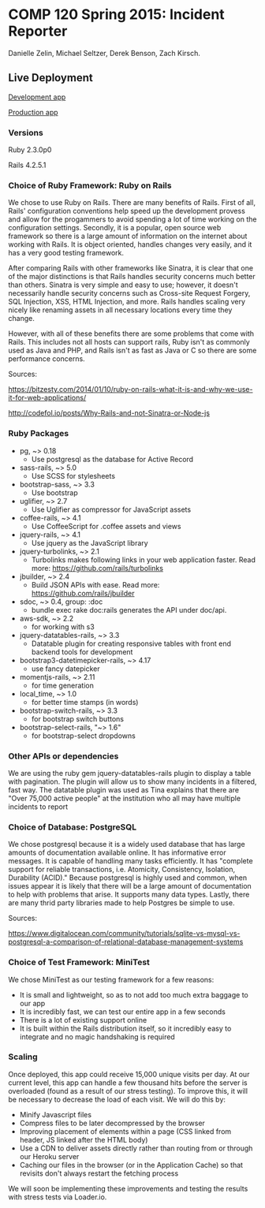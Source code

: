 # COMP 120 Spring 2015: Incident Reporter

Danielle Zelin, Michael Seltzer, Derek Benson, Zach Kirsch.

## Live Deployment

[Development app](https://irstaging.herokuapp.com)

[Production app](https://incidentreporter.herokuapp.com)

### Versions

Ruby  2.3.0p0

Rails 4.2.5.1

### Choice of Ruby Framework: Ruby on Rails

We chose to use Ruby on Rails. There are many benefits of Rails. First of all, Rails' configuration conventions help speed up the development provess and allow for the progammers to avoid spending a lot of time working on the configuration settings. Secondly, it is a popular, open source web framework so there is a large amount of information on the internet about working with Rails. It is object oriented, handles changes very easily, and it has a very good testing framework.

After comparing Rails with other frameworks like Sinatra, it is clear that one of the major distinctions is that Rails handles security concerns much better than others. Sinatra is very simple and easy to use; however, it doesn't necessarily handle security concerns such as Cross-site Request Forgery, SQL Injection, XSS, HTML Injection, and more. Rails handles scaling very nicely like renaming assets in all necessary locations every time they change.

However, with all of these benefits there are some problems that come with Rails. This includes not all hosts can support rails, Ruby isn't as commonly used as Java and PHP, and Rails isn't as fast as Java or C so there are some performance concerns.

Sources:

https://bitzesty.com/2014/01/10/ruby-on-rails-what-it-is-and-why-we-use-it-for-web-applications/

http://codefol.io/posts/Why-Rails-and-not-Sinatra-or-Node-js

### Ruby Packages

- pg, ~> 0.18
  - Use postgresql as the database for Active Record
- sass-rails, ~> 5.0
  - Use SCSS for stylesheets
- bootstrap-sass, ~> 3.3
  - Use bootstrap
- uglifier, ~> 2.7
  - Use Uglifier as compressor for JavaScript assets
- coffee-rails, ~> 4.1
  - Use CoffeeScript for .coffee assets and views
- jquery-rails, ~> 4.1
  - Use jquery as the JavaScript library
- jquery-turbolinks, ~> 2.1
  - Turbolinks makes following links in your web application faster. Read more: https://github.com/rails/turbolinks
- jbuilder, ~> 2.4
  - Build JSON APIs with ease. Read more: https://github.com/rails/jbuilder
- sdoc, ~> 0.4, group: :doc
  - bundle exec rake doc:rails generates the API under doc/api.
- aws-sdk, ~> 2.2
  - for working with s3
- jquery-datatables-rails, ~> 3.3
  - Datatable plugin for creating responsive tables with front end backend tools
    for development
- bootstrap3-datetimepicker-rails, ~> 4.17
  - use fancy datepicker
- momentjs-rails, ~> 2.11
  - for time generation
- local_time, ~> 1.0
  - for better time stamps (in words)
- bootstrap-switch-rails, ~> 3.3
  - for bootstrap switch buttons
- bootstrap-select-rails, "~> 1.6"
  - for bootstrap-select dropdowns

### Other APIs or dependencies

We are using the ruby gem jquery-datatables-rails plugin to display a table with pagination. The plugin will allow us to show many incidents in a filtered, fast way. The datatable plugin was used as Tina explains that there are "Over 75,000 active people" at the institution who all may have multiple incidents to report

### Choice of Database: PostgreSQL

We chose postgresql because it is a widely used database that has large amounts of documentation available online. It has informative error messages. It is capable of handling many tasks efficiently. It has "complete support for reliable transactions, i.e. Atomicity, Consistency, Isolation, Durability (ACID)." Because postgresql is highly used and common, when issues appear it is likely that there will be a large amount of documentation to help with problems that arise. It supports many data types. Lastly, there are many thrid party libraries made to help Postgres be simple to use.

Sources:

https://www.digitalocean.com/community/tutorials/sqlite-vs-mysql-vs-postgresql-a-comparison-of-relational-database-management-systems

### Choice of Test Framework: MiniTest

We chose MiniTest as our testing framework for a few reasons:

- It is small and lightweight, so as to not add too much extra baggage to our app
- It is incredibly fast, we can test our entire app in a few seconds
- There is a lot of existing support online
- It is built within the Rails distribution itself, so it incredibly easy to integrate and no magic handshaking is required

### Scaling

Once deployed, this app could receive 15,000 unique visits per day. At our current level, this app can handle a few thousand hits before the server is overloaded (found as a result of our stress testing). To improve this, it will be necessary to decrease the load of each visit. We will do this by:

- Minify Javascript files
- Compress files to be later decompressed by the browser
- Improving placement of elements within a page (CSS linked from header, JS linked after the HTML body)
- Use a CDN to deliver assets directly rather than routing from or through our Heroku server
- Caching our files in the browser (or in the Application Cache) so that revisits don't always restart the fetching process

We will soon be implementing these improvements and testing the results with stress tests via Loader.io.
